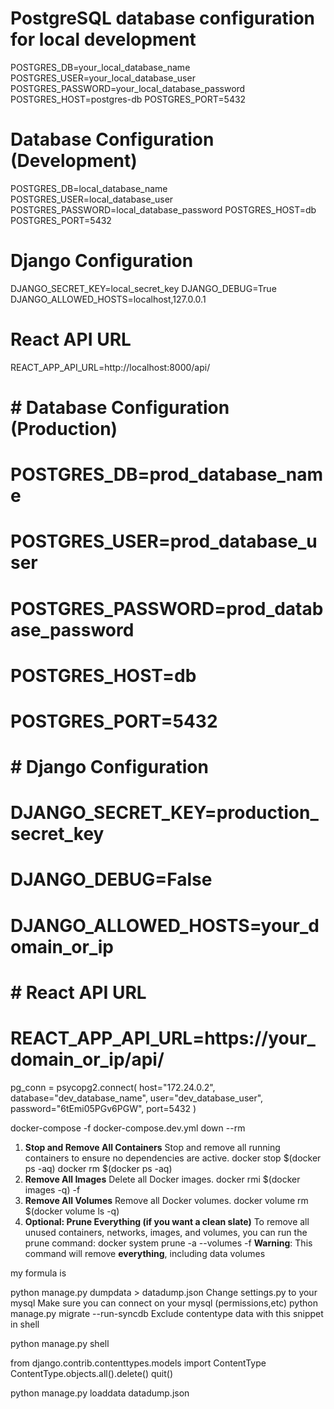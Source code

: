 # PostgreSQL database configuration for local development
POSTGRES_DB=your_local_database_name
POSTGRES_USER=your_local_database_user
POSTGRES_PASSWORD=your_local_database_password
POSTGRES_HOST=postgres-db
POSTGRES_PORT=5432


# Database Configuration (Development)
POSTGRES_DB=local_database_name
POSTGRES_USER=local_database_user
POSTGRES_PASSWORD=local_database_password
POSTGRES_HOST=db
POSTGRES_PORT=5432

# Django Configuration
DJANGO_SECRET_KEY=local_secret_key
DJANGO_DEBUG=True
DJANGO_ALLOWED_HOSTS=localhost,127.0.0.1

# React API URL
REACT_APP_API_URL=http://localhost:8000/api/


# # Database Configuration (Production)
# POSTGRES_DB=prod_database_name
# POSTGRES_USER=prod_database_user
# POSTGRES_PASSWORD=prod_database_password
# POSTGRES_HOST=db
# POSTGRES_PORT=5432

# # Django Configuration
# DJANGO_SECRET_KEY=production_secret_key
# DJANGO_DEBUG=False
# DJANGO_ALLOWED_HOSTS=your_domain_or_ip

# # React API URL
# REACT_APP_API_URL=https://your_domain_or_ip/api/


pg_conn = psycopg2.connect(
    host="172.24.0.2",
    database="dev_database_name",
    user="dev_database_user",
    password="6tEmi05PGv6PGW",
    port=5432
)


docker-compose -f docker-compose.dev.yml  down --rm


1. **Stop and Remove All Containers**
Stop and remove all running containers to ensure no dependencies are active.
 docker stop $(docker ps -aq)
 docker rm $(docker ps -aq)
2. **Remove All Images**
Delete all Docker images.
 docker rmi $(docker images -q) -f
3. **Remove All Volumes**
Remove all Docker volumes.
 docker volume rm $(docker volume ls -q)
4. **Optional: Prune Everything (if you want a clean slate)**
To remove all unused containers, networks, images, and volumes, you can run the prune command:
 docker system prune -a --volumes -f
**Warning**: This command will remove **everything**, including data volumes


my formula is

python manage.py dumpdata > datadump.json
Change settings.py to your mysql
Make sure you can connect on your mysql (permissions,etc)
python manage.py migrate --run-syncdb
Exclude contentype data with this snippet in shell

python manage.py shell

from django.contrib.contenttypes.models import ContentType
ContentType.objects.all().delete()
quit()

python manage.py loaddata datadump.json

